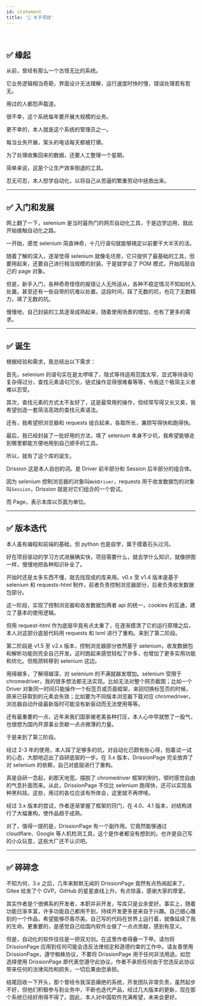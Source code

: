 ```yaml
---
id: statement
title: '📖 关于项目'
---
```


<div class="wwads-cn wwads-horizontal" data-id="317"></div><br/>

## ✅️ 缘起

从前，曾经有那么一个古怪无比的系统。

它业务逻辑相当奇葩，界面设计无法理解，运行速度时快时慢，错误处理若有若无。

用过的人都怨声载道。

很不幸，这个系统每年要开展大规模的业务。

更不幸的，本人就是这个系统的管理员之一。

每当业务开展，案头的电话每天都被打爆。

为了处理收集回来的数据，还要人工整理一个星期。

简单来说，这是个让生产效率倒退的工具。

忍无可忍，本人怒学自动化，以将自己从苦逼的繁重劳动中拯救出来。

---

## ✅️ 入门和发展

网上翻了一下，selenium 是当时最热门的网页自动化工具，于是边学边用，就此开始接触自动化之路。

一开始，感觉 selenium 简直神奇，十几行语句就能够搞定以前要干大半天的活。

随着了解的深入，逐渐觉得 selenium 就像毛坯房，它只提供了最基础的工具，但要用起来，还要自己进行相当规模的封装。于是就学会了 POM 模式，开始捣鼓自己的 page 对象。

但是，新手入门，各种奇奇怪怪的报错让人无所适从，各种不稳定情况不知如何入处置。甚至还有一些自带的坑难以处置。这段时间，踩了无数的坑，也花了无数精力，填了无数的坑。

慢慢地，自己封装的工具逐渐成熟起来，随着使用场景的增加，也有了更多的需求。

---

## ✅️ 诞生

根据经验和需求，我总结出以下需求：

首先，selenium 的语句实在是太啰嗦了，隐式等待适用范围太窄，显式等待语句复杂得过分，查找元素语句冗长，链式操作显得很难看等等，令我这个极简主义者难以忍受。

其次，查找元素的方式太不友好了，这是最常用的操作，但经常写得又长又臭，我希望创造一套简洁高效的查找元素语法。

还有，我希望把浏览器和 requests 组合起来，各取所长，兼顾写得快和跑得快。

最后，我已经封装了一批好用的方法，填了 selenium 本身不少坑，我希望能够走到哪里都能方便地用到自己顺手的工具。

所以，就有了这个库的诞生。

Drission 这是本人自创的词。是 Driver 前半部分和 Session 后半部分的组合体。

因为 selenium 控制浏览器的对象叫`WebDriver`，requests 用于收发数据包的对象叫`Session`，Drission 就是对它们组合的一个尝试。

而 Page，表示本库以页面为单位。

---

## ✅️ 版本迭代

本人虽有编程和前端的基础，但 python 也是自学，属于摸着石头过河。

好在项目驱动的学习方式进展确实快，项目需要什么，就去学什么知识，就像拼图一样，慢慢地把各种知识补全了。

开始时还是太多东西不懂，就去找现成的库来用。v0.x 至 v1.4 版本是基于 selenium 和 requests-html 制作，前者负责控制浏览器部分，后者负责收发数据包部分。

这一阶段，实现了控制浏览器和收发数据包两者 api 的统一，cookies 的互通，建立了基本的使用逻辑。

但用 request-html 作为底层毕竟有点太重了，在逐渐摸清了它的运行原理之后，本人对这部分底层代码用 requests 和 lxml 进行了重构。来到了第二阶段。

第二阶段是 v1.5 至 v2.x 版本，控制浏览器部分依然基于 selenium，收发数据包和解析功能则完全自己开发。这时跑起来感觉轻松了许多，也增加了更多实用功能和优化。但瓶颈转移到 selenium 这边。

用得越多，了解得越深，对 selenium 的不满就越发增加。selenium 受限于 chromedriver，我的很多想法都无法实现。比如无法对整个网页截图；比如一个 Driver 对象同一时间只能操作一个标签页或页面框架，来回切换标签页的时候，原来已获取到的元素会失效；比如要为不同版本浏览器下载对应 chromedriver，浏览器自动升级最新版时可能没有新驱动而无法使用等等。

还有最重要的一点，近年来我们国家被老美各种打压，本人心中早就憋了一股气，也很想为国内开源事业贡献一点点微薄的力量。

于是来到了第三阶段。

经过 2-3 年的使用，本人踩了足够多的坑，对自动化已颇有些心得，抱着试一试的心态，大胆地迈出了自研底层的一步。在 3.x 版本，DrissionPage 完全放弃了对 selenium 的依赖，自己对底层进行了重构。

真是自研一念起，刹那天地宽。摆脱了 chromedriver 框架的制约，顿时感觉自由的气息扑面而来。从此，DrissionPage 不仅比 selenium 跑得快，还可以实现各种黑科技。这些，用过的各位应该有所体会，这里就不再啰嗦。

经过 3.x 版本的尝试，作者逐渐掌握了框架的窍门，在 4.0、4.1 版本，对结构进行了大幅重构，使作品趋于成熟。

对了，值得一提的是，DrissionPage 有一个副作用。它竟然能够通过 cloudflare、Google 等人机检测工具，这个是作者都没有想到的。也许是自己写的小众玩意，这些大厂还不认识吧。

---

## ✅️ 碎碎念

不知为何，3.x 之后，几年来默默无闻的 DrissionPage 竟然有点热闹起来了。Gitee 给发了个 GVP。GitHub 的星星直线上升。有点惊喜，感谢大家的厚爱。

其实作者是个很佛系的开发者，本职并非开发，写库只是业余爱好。事实上，随着功能日渐丰富，许多功能自己都用不到，持续开发更多是来自于兴趣。自己细心雕刻的一个作品，希望能够尽善尽美。自己写的代码在世界上运行着，就像延续了我的生命。更重要的，是感觉自己给国内软件业做了一点点贡献，感到有意义。

但是，自动化的软件往往是一把双刃剑。在这里作者得叠一下甲。请勿将 DrissionPage 应用到任何可能会违反法律规定和道德约束的工作中。请友善使用 DrissionPage，遵守蜘蛛协议，不要将 DrissionPage 用于任何非法用途。如您选择使用 DrissionPage 即代表您遵守此协议，作者不承担任何由于您违反此协议带来任何的法律风险和损失，一切后果由您承担。

结尾回收一下开头，那个曾经令我深恶痛绝的系统，开发团队非常负责，虽然起步不好，但他们积极参与到业务中，不断也迭代产品，经过几大版本的更新，现在那个系统已经好用得不得了。因此，本人对中国软件充满希望，未来会更好。